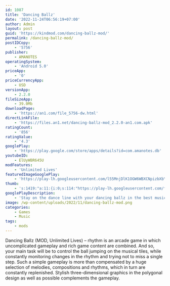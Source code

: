 ```yaml
---
id: 1087
title: 'Dancing Ballz'
date: '2022-11-24T06:56:19+07:00'
author: Admin
layout: post
guid: 'https://kindmod.com/dancing-ballz-mod/'
permalink: /dancing-ballz-mod/
postIDCopy:
    - '5756'
publisher:
    - AMANOTES
operatingSystem:
    - 'Android 5.0'
priceApp:
    - '0'
priceCurrencyApp:
    - USD
versionApp:
    - 2.2.0
fileSizeApp:
    - 39.0Mb
downloadPage:
    - 'https://an1.com/file_5756-dw.html'
directLinkFile:
    - 'https://files.an1.net/dancing-ballz-mod_2.2.0-an1.com.apk'
ratingCount:
    - '856'
ratingValue:
    - '4.3'
googlePlay:
    - 'https://play.google.com/store/apps/details?id=com.amanotes.db'
youtubeID:
    - ElUyWBR645U
modFeatures:
    - 'Unlimited Lives'
featuredImageGooglePlay:
    - 'https://play-lh.googleusercontent.com/l55MnjDlK1OGW6WBXCNpizbXbYdSk27oR5yn-3qahwu44kG0rANl973sJIMhPB4sBIg'
thumb:
    - 's:1419:"a:11:{i:0;s:114:"https://play-lh.googleusercontent.com/fJbJEPzjQIcA4Dv5Fmsp1bCkFfTx1MY5-_oiOhQjK-RXPsE-uCTbzxMvKUwvyAUeEA=w526-h296";i:1;s:116:"https://play-lh.googleusercontent.com/zsWTLbkhMWSM-0YLHPgdBGQM9ug70tnXiXsmg0bsm1sOimElNBt0kk0gnnhRLpv93yMt=w526-h296";i:2;s:116:"https://play-lh.googleusercontent.com/QLz6gRS6rVmqKnpPbvV0RTEGnuAMo-8mjRndsvsvbGxKdZbEV9NUXx7aMPLMmswxV0XL=w526-h296";i:3;s:115:"https://play-lh.googleusercontent.com/d1MGvdJfuLN06G2UYKHMmEtzV0VTyTwP_ZIhic_4826mDC_p3HMbJzEVPANQjkX7yvw=w526-h296";i:4;s:116:"https://play-lh.googleusercontent.com/Zn0zCd1bgd3BQ_GkXCjFeqyeO6bgZdMjNqMLc25y5XuyIDlyKrtqDALehnOXMmlzEf0P=w526-h296";i:5;s:116:"https://play-lh.googleusercontent.com/Y1XZLIMxxLjGFS-lOm3AO459rfdUmNHXTxucxfiEJA_1sfCB11S_5BY1KVvRNt1AI7HI=w526-h296";i:6;s:116:"https://play-lh.googleusercontent.com/A-tNAmpSW6eewnRjlBrgGt_DrrltnKrsCatODRtPIEgeskrjsag5AroNCjRXbNAttjTQ=w526-h296";i:7;s:116:"https://play-lh.googleusercontent.com/Hh-ZjqnWMo7NpWXT5j3RAjxgCusfBDNAuEKdOuIgxKK0FvvD9ZVtlwCGVguo5LQ0EwJn=w526-h296";i:8;s:114:"https://play-lh.googleusercontent.com/1N_uN0m6Ok7HgxIYbIYpETbbj4M-guxOJYDb3yxlFhReNcvYuBHSY0n4G4wuyv_dUw=w526-h296";i:9;s:115:"https://play-lh.googleusercontent.com/QP4y3dybKjFLnfiBuGyj1dGtUmZzddjCJMIx95wzF3RUQec1unm7QwGZAucTFPJfFJs=w526-h296";i:10;s:114:"https://play-lh.googleusercontent.com/kDNz5t1vTUeX1TEAQm4XZHnf4Pndp0dES8TyLbk9irLsNNmhFELLW3dE5RFwMAzd6A=w526-h296";}";'
googlePlayDescription:
    - 'Stay on the dance line with your dancing ballz in the best music tapping game - Dancing Ballz: Magic Dance Line Tiles Game.. Be careful to tap to the music in our music line game. Time your actions, tap carefully and become the dancing master! The only rule? Don’t fall off the track!. Got questions/feedback for us? Email us at: support@amanotes.com'
image: /wp-content/uploads/2022/11/dancing-ballz-mod.png
categories:
    - Games
    - Music
tags:
    - mods
---
```


Dancing Ballz (MOD, Unlimited Lives) – rhythm is an arcade game in which uncomplicated gameplay and rich game content are combined. And so, your main task will be to control the ball jumping on the musical tiles, while constantly monitoring changes in the rhythm and trying not to miss a single step. Such a simple gameplay is more than compensated by a huge selection of melodies, compositions and rhythms, which in turn are constantly replenished. Stylish three-dimensional graphics in the polygonal design as well as possible complements the gameplay.